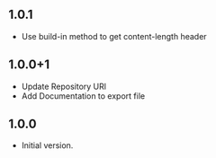 
## 1.0.1

- Use build-in method to get content-length header

## 1.0.0+1

- Update Repository URl
- Add Documentation to export file

## 1.0.0

- Initial version.
